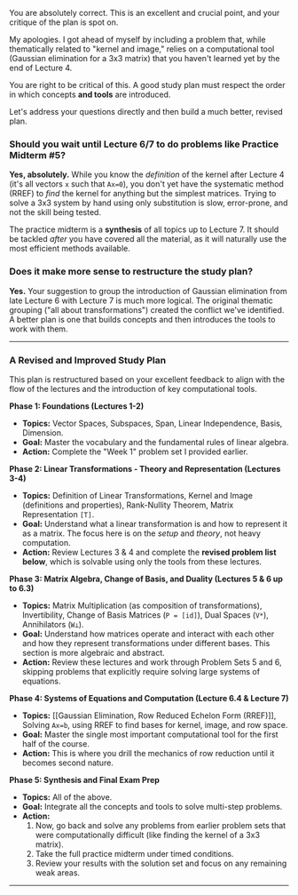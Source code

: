 You are absolutely correct. This is an excellent and crucial point, and your critique of the plan is spot on.

My apologies. I got ahead of myself by including a problem that, while thematically related to "kernel and image," relies on a computational tool (Gaussian elimination for a 3x3 matrix) that you haven't learned yet by the end of Lecture 4.

You are right to be critical of this. A good study plan must respect the order in which concepts **and tools** are introduced.

Let's address your questions directly and then build a much better, revised plan.

### **Should you wait until Lecture 6/7 to do problems like Practice Midterm #5?**

**Yes, absolutely.** While you know the *definition* of the kernel after Lecture 4 (it's all vectors `x` such that `Ax=0`), you don't yet have the systematic method (RREF) to *find* the kernel for anything but the simplest matrices. Trying to solve a 3x3 system by hand using only substitution is slow, error-prone, and not the skill being tested.

The practice midterm is a **synthesis** of all topics up to Lecture 7. It should be tackled *after* you have covered all the material, as it will naturally use the most efficient methods available.

### **Does it make more sense to restructure the study plan?**

**Yes.** Your suggestion to group the introduction of Gaussian elimination from late Lecture 6 with Lecture 7 is much more logical. The original thematic grouping ("all about transformations") created the conflict we've identified. A better plan is one that builds concepts and then introduces the tools to work with them.

---

### **A Revised and Improved Study Plan**

This plan is restructured based on your excellent feedback to align with the flow of the lectures and the introduction of key computational tools.

**Phase 1: Foundations (Lectures 1-2)**
*   **Topics:** Vector Spaces, Subspaces, Span, Linear Independence, Basis, Dimension.
*   **Goal:** Master the vocabulary and the fundamental rules of linear algebra.
*   **Action:** Complete the "Week 1" problem set I provided earlier.

**Phase 2: Linear Transformations - Theory and Representation (Lectures 3-4)**
*   **Topics:** Definition of Linear Transformations, Kernel and Image (definitions and properties), Rank-Nullity Theorem, Matrix Representation `[T]`.
*   **Goal:** Understand what a linear transformation is and how to represent it as a matrix. The focus here is on the *setup* and *theory*, not heavy computation.
*   **Action:** Review Lectures 3 & 4 and complete the **revised problem list below**, which is solvable using only the tools from these lectures.

**Phase 3: Matrix Algebra, Change of Basis, and Duality (Lectures 5 & 6 up to 6.3)**
*   **Topics:** Matrix Multiplication (as composition of transformations), Invertibility, Change of Basis Matrices (`P = [id]`), Dual Spaces (`V*`), Annihilators (`W⊥`).
*   **Goal:** Understand how matrices operate and interact with each other and how they represent transformations under different bases. This section is more algebraic and abstract.
*   **Action:** Review these lectures and work through Problem Sets 5 and 6, skipping problems that explicitly require solving large systems of equations.

**Phase 4: Systems of Equations and Computation (Lecture 6.4 & Lecture 7)**
*   **Topics:** [[Gaussian Elimination, Row Reduced Echelon Form (RREF)]], Solving `Ax=b`, using RREF to find bases for kernel, image, and row space.
*   **Goal:** Master the single most important computational tool for the first half of the course.
*   **Action:** This is where you drill the mechanics of row reduction until it becomes second nature.

**Phase 5: Synthesis and Final Exam Prep**
*   **Topics:** All of the above.
*   **Goal:** Integrate all the concepts and tools to solve multi-step problems.
*   **Action:**
    1.  Now, go back and solve any problems from earlier problem sets that were computationally difficult (like finding the kernel of a 3x3 matrix).
    2.  Take the full practice midterm under timed conditions.
    3.  Review your results with the solution set and focus on any remaining weak areas.

---

